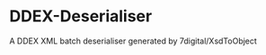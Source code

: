DDEX-Deserialiser
=================

A DDEX XML batch deserialiser generated by 7digital/XsdToObject